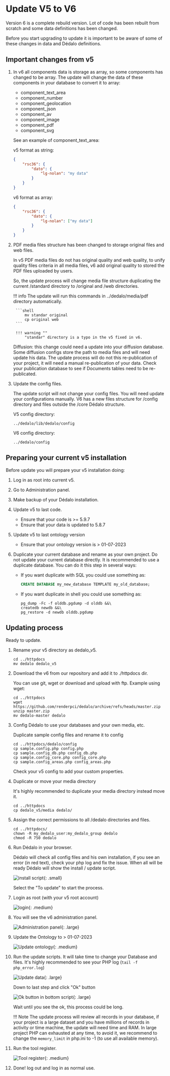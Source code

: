# Update V5 to V6

Version 6 is a complete rebuild version. Lot of code has been rebuilt from scratch and some data definitions has been changed.

Before you start upgrading to update it is important to be aware of some of these changes in data and Dédalo definitions.

## Important changes from v5

1. In v6 all components data is storage as array, so some components has changed to be array. The update will change the data of these components in your database to convert it to array:
    * component_text_area
    * component_number
    * component_geolocation
    * component_json
    * component_av
    * component_image
    * component_pdf
    * component_svg

    See an example of component_text_area:

    v5 format as string:

    ```json
    {
        "rsc36": {
            "dato": {
                "lg-nolan": "my data"
            }
        }
    }
    ```

    v6 format as array:

    ```json
    {
        "rsc36": {
            "dato": {
                "lg-nolan": ["my data"]
            }
        }
    }
    ```

2. PDF media files structure has been changed to storage original files and web files.

    In v5 PDF media files do not has original quality and web quality, to unify quality files criteria in all media files, v6 add original quality to stored the PDF files uploaded by users.

    So, the update process will change media file structure duplicating the current /standard directory to /original and /web directories.

    !!! info
        The update will run this commands in ../dedalo/media/pdf directory automatically.

        ```shell
            mv standar original
            cp original web
        ```

        !!! warning ""
            "standar" directory is a typo in the v5 fixed in v6.

    Diffusion: this change could need a update into your diffusion database. Some diffusion configs store the path to media files and will need update his data. The update process will do not this re-publication of your project, it will need a manual re-publication of your data. Check your publication database to see if Documents tables need to be re-publicated.

3. Update the config files.

    The update script will not change your config files. You will need update your configurations manually.
    V6 has a new files structure for /config directory and files outside the /core Dédalo structure.

    V5 config directory:

    ```shell
    ../dedalo/lib/dedalo/config
    ```

    V6 config directory:

    ```shell
    ../dedalo/config
    ```

## Preparing your current v5 installation

Before update you will prepare your v5 installation doing:

1. Log in as root into current v5.
2. Go to Administration panel.
3. Make backup of your Dédalo installation.
4. Update v5 to last code.
    * Ensure that your code is >= 5.9.7
    * Ensure that your data is updated to 5.8.7
5. Update v5 to last ontology version
    * Ensure that your ontology version is > 01-07-2023
6. Duplicate your current database and rename as your own project. Do not update your current database directly. It is recommended to use a duplicate database. You can do it this step in several ways:

    * If you want duplicate with SQL you could use something as:

        ```sql
        CREATE DATABASE my_new_database TEMPLATE my_old_database;
        ```

    * If you want duplicate in shell you could use something as:

        ```shell
        pg_dump -Fc -f olddb.pgdump -d olddb &&\
        createdb newdb &&\
        pg_restore -d newdb olddb.pgdump
        ```

## Updating process

Ready to update.

1. Rename your v5 directory as dedalo_v5.

    ```shell
    cd ../httpdocs
    mv dedalo dedalo_v5
    ```

2. Download the v6 from our repository and add it to ./httpdocs dir.

    You can use git, wget or download and upload with ftp.
    Example using wget:

    ```shell
    cd ../httpdocs
    wget https://github.com/renderpci/dedalo/archive/refs/heads/master.zip
    unzip master.zip
    mv dedalo-master dedalo
    ```

3. Config Dédalo to use your databases and your own media, etc.

    Duplicate sample config files and rename it to config

    ```shell
    cd ../httpdocs/dedalo/config
    cp sample.config.php config.php
    cp sample.config_db.php config_db.php
    cp sample.config_core.php config_core.php
    cp sample.config_areas.php config_areas.php
    ```

    Check your v5 config to add your custom properties.

4. Duplicate or move your media directory

    It's highly recommended to duplicate your media directory instead move it.

    ```shell
    cd ../httpdocs
    cp dedalo_v5/media dedalo/
    ```

5. Assign the correct permissions to all /dedalo directories and files.

    ```shell
    cd ../httpdocs/
    chown -R my_dedalo_user:my_dedalo_group dedalo
    chmod -R 750 dedalo
    ```

6. Run Dédalo in your browser.

    Dédalo will check all config files and his own installation, if you see an error (in red text), check your php log and fix the issue.
    When all will be ready Dédalo will show the install / update script.

    ![install script](assets/20230403_172538_to_update.png){: .small}

    Select the "To update" to start the process.

7. Login as root (with your v5 root account)

    ![login](assets/20230402_150947_login.png){: .medium}

8. You will see the v6 administration panel.

    ![Administration panel](assets/20230403_171028_admin_panel.png){: .large}

9. Update the Ontology to > 01-07-2023

    ![Update ontology](assets/20230403_171133_ontology_update.png){: .medium}

10. Run the update scripts. It will take time to change your Database and files. It's highly recommended to see your PHP log (`tail -f php_error.log`)

    ![Update data](assets/20230403_171234_update_data.png){: .large}

    Down to last step and click "Ok" button

    ![Ok button in bottom script](assets/20230403_171425_update_data2.png){: .large}

    Wait until you see the ok, this process could be long.

    !!! Note
        The update process will review all records in your database, if your project is a large dataset and you have millions of records in activity or time machine, the update will need time and RAM.
        In large project PHP can exhausted at any time, to avoid it, we recommend to change the `memory_limit` in php.ini to -1 (to use all available memory).

11. Run the tool register.

    ![Tool register](assets/20230403_172746_register_tools.png){: .medium}

12. Done! log out and log in as normal use.
